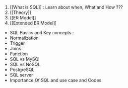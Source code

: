 1. [[What is SQL]] : Learn about when, What and How ???
2. [[Theory]]
3. [[ER Model]]
4. [[Extended ER Model]]
- SQL Basics and Key concepts : 
- Normalization
- Trigger
- Joins
- Function
- SQL vs MySQl
- SQL vs NoSQL
- PostgreSQL
- SQL server
- Importance Of SQL and use case and Codes
